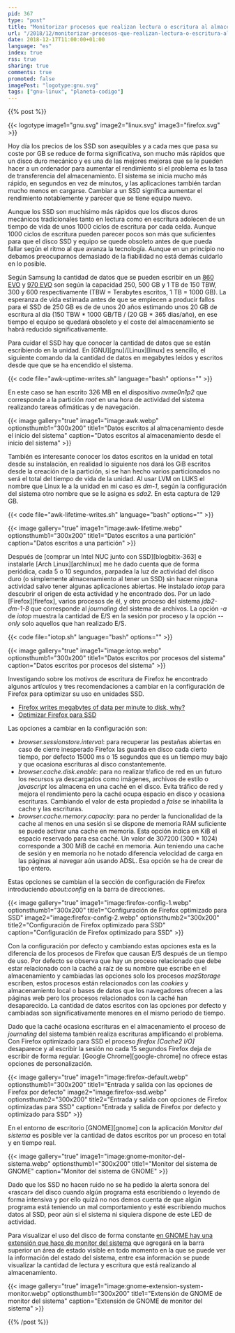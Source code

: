 ```yaml
---
pid: 367
type: "post"
title: "Monitorizar procesos que realizan lectura o escritura al almacenamiento en GNU/Linux"
url: "/2018/12/monitorizar-procesos-que-realizan-lectura-o-escritura-al-almacenamiento-en-gnu-linux/"
date: 2018-12-17T11:00:00+01:00
language: "es"
index: true
rss: true
sharing: true
comments: true
promoted: false
imagePost: "logotype:gnu.svg"
tags: ["gnu-linux", "planeta-codigo"]
---
```


{{% post %}}

{{< logotype image1="gnu.svg" image2="linux.svg" image3="firefox.svg" >}}

Hoy día los precios de los SSD son asequibles y a cada mes que pasa su coste por GB se reduce de forma significativa, son mucho más rápidos que un disco duro mecánico y es una de las mejores mejoras que se le pueden hacer a un ordenador para aumentar el rendimiento si el problema es la tasa de transferencia del almacenamiento. El sistema se inicia mucho más rápido, en segundos en vez de minutos, y las aplicaciones también tardan mucho menos en cargarse. Cambiar a un SSD significa aumentar el rendimiento notablemente y parecer que se tiene equipo nuevo.

Aunque los SSD son muchísimo más rápidos que los discos duros mecánicos tradicionales tanto en lectura como en escritura adolecen de un tiempo de vida de unos 1000 ciclos de escritura por cada celda. Aunque 1000 ciclos de escritura pueden parecer pocos son más que suficientes para que el disco SSD y equipo se quede obsoleto antes de que pueda fallar según el ritmo al que avanza la tecnología. Aunque en un principio no debamos preocuparnos demasiado de la fiabilidad no está demás cuidarlo en lo posible.

Según Samsung la cantidad de datos que se pueden escribir en un [860 EVO](https://www.samsung.com/semiconductor/minisite/ssd/product/consumer/860evo/) y [970 EVO](https://www.samsung.com/es/memory-storage/ssd-970-evo/MZ-V7E500BW/) son según la capacidad 250, 500 GB y 1 TB de 150 TBW, 300 y 600 respectivamente (TBW = Terabytes escritos, 1 TB = 1000 GB). La esperanza de vida estimada antes de que se empiecen a producir fallos para el SSD de 250 GB es de de unos 20 años estimando unos 20 GB de escritura al día (150 TBW * 1000 GB/TB / (20 GB * 365 dias/año), en ese tiempo el equipo se quedará obsoleto y el coste del almacenamiento se habrá reducido significativamente.

Para cuidar el SSD hay que conocer la cantidad de datos que se están escribiendo en la unidad. En [GNU][gnu]/[Linux][linux] es sencillo, el siguiente comando da la cantidad de datos en megabytes leídos y escritos desde que que se ha encendido el sistema.

{{< code file="awk-uptime-writes.sh" language="bash" options="" >}}

En este caso se han escrito 326 MB en el dispositivo _nvme0n1p2_ que corresponde a la partición _root_ en una hora de actividad del sistema realizando tareas ofimáticas y de navegación.

{{< image
    gallery="true"
    image1="image:awk.webp" optionsthumb1="300x200" title1="Datos escritos al almacenamiento desde el inicio del sistema"
    caption="Datos escritos al almacenamiento desde el inicio del sistema" >}}

También es interesante conocer los datos escritos en la unidad en total desde su instalación, en realidad lo siguiente nos dará los GiB escritos desde la creación de la partición, si se han hecho varios particionados no será el total del tiempo de vida de la unidad. Al usar LVM on LUKS el nombre que Linux le a la unidad en mi caso es _dm-1_, según la configuración del sistema otro nombre que se le asigna es _sda2_. En esta captura de 129 GB.

{{< code file="awk-lifetime-writes.sh" language="bash" options="" >}}

{{< image
    gallery="true"
    image1="image:awk-lifetime.webp" optionsthumb1="300x200" title1="Datos escritos a una partición"
    caption="Datos escritos a una partición" >}}

Después de [comprar un Intel NUC junto con SSD][blogbitix-363] e instalarle [Arch Linux][archlinux] me he dado cuenta que de forma periódica, cada 5 o 10 segundos, parpadea la luz de actividad del disco duro (o simplemente almacenamiento al tener un SSD) sin hacer ninguna actividad salvo tener algunas aplicaciones abiertas. He instalado _iotop_ para descubrir el origen de esta actividad y he encontrado dos. Por un lado [Firefox][firefox], varios procesos de él, y otro proceso del sistema _jdb2-dm-1-8_ que corresponde al _journaling_ del sistema de archivos. La opción _-a_ de _iotop_ muestra la cantidad de E/S en la sesión por proceso y la opción _\-\-only_ solo aquellos que han realizado E/S.

{{< code file="iotop.sh" language="bash" options="" >}}

{{< image
    gallery="true"
    image1="image:iotop.webp" optionsthumb1="300x200" title1="Datos escritos por procesos del sistema"
    caption="Datos escritos por procesos del sistema" >}}

Investigando sobre los motivos de escritura de Firefox he encontrado algunos artículos y tres recomendaciones a cambiar en la configuración de Firefox para optimizar su uso en unidades SSD.

* [Firefox writes megabytes of data per minute to disk, why?](https://superuser.com/questions/399473/firefox-writes-megabytes-of-data-per-minute-to-disk-why)
* [Optimizar Firefox para SSD](https://pringao.com/optimizar-firefox-para-ssd/)

Las opciones a cambiar en la configuración son:

* _browser.sessionstore.interval_: para recuperar las pestañas abiertas en caso de cierre inesperado Firefox las guarda en disco cada cierto tiempo, por defecto 15000 ms o 15 segundos que es un tiempo muy bajo y que ocasiona escrituras al disco constantemente.
* _browser.cache.disk.enable_: para no realizar tŕafico de red en un futuro los recursos ya descargados como imágenes, archivos de estilo o _javascript_ los almacena en una caché en el disco. Evita tráfico de red y mejora el rendimiento pero la caché ocupa espacio en disco y ocasiona escrituras. Cambiando el valor de esta propiedad a _false_ se inhabilita la cache y las escrituras.
* _browser.cache.memory.capacity_: para no perder la funcionalidad de la cache al menos en una sesión si se dispone de memoria RAM suficiente se puede activar una cache en memoria. Esta opción indica en KiB el espacio reservado para esa caché. Un valor de 307200 (300 * 1024) corresponde a 300 MiB de caché en memoria. Aún teniendo una cache de sesión y en memoria no he notado diferencia velocidad de carga en las páginas al navegar aún usando ADSL. Esa opción se ha de crear de tipo entero.

Estas opciones se cambian el la sección de configuración de Firefox introduciendo _about:config_ en la barra de direcciones.

{{< image
    gallery="true"
    image1="image:firefox-config-1.webp" optionsthumb1="300x200" title1="Configuración de Firefox optimizado para SSD"
    image2="image:firefox-config-2.webp" optionsthumb2="300x200" title2="Configuración de Firefox optimizado para SSD"
    caption="Configuración de Firefox optimizado para SSD" >}}

Con la configuración por defecto y cambiando estas opciones esta es la diferencia de los procesos de Firefox que causan E/S después de un tiempo de uso. Por defecto se observa que hay un proceso relacionado que debe estar relacionado con la caché a raíz de su nombre que escribe en el almacenamiento y cambiadas las opciones solo los procesos _mozStorage_ escriben, estos procesos están relacionados con las _cookies_ y almacenamiento local o bases de datos que los navegadores ofrecen a las páginas web pero los procesos relacionados con la caché han desaparecido. La cantidad de datos escritos con las opciones por defecto y cambiadas son significativamente menores en el mismo periodo de tiempo.

Dado que la caché ocasiona escrituras en el almacenamiento el proceso de _journaling_ del sistema también realiza escrituras amplificando el problema. Con Firefox optimizado para SSD el proceso _firefox [Cache2 I/O]_ desaparece y al escribir la sesión no cada 15 segundos Firefox deja de escribir de forma regular. [Google Chrome][google-chrome] no ofrece estas opciones de personalización.

{{< image
    gallery="true"
    image1="image:firefox-default.webp" optionsthumb1="300x200" title1="Entrada y salida con las opciones de Firefox por defecto"
    image2="image:firefox-ssd.webp" optionsthumb2="300x200" title2="Entrada y salida con opciones de Firefox optimizadas para SSD"
    caption="Entrada y salida de Firefox por defecto y optimizado para SSD" >}}

En el entorno de escritorio [GNOME][gnome] con la aplicación _Monitor del sistema_ es posible ver la cantidad de datos escritos por un proceso en total y en tiempo real.

{{< image
    gallery="true"
    image1="image:gnome-monitor-del-sistema.webp" optionsthumb1="300x200" title1="Monitor del sistema de GNOME"
    caption="Monitor del sistema de GNOME" >}}

Dado que los SSD no hacen ruido no se ha pedido la alerta sonora del «rascar» del disco cuando algún programa está escribiendo o leyendo de forma intensiva y por ello quizá no nos demos cuenta de que algún programa está teniendo un mal comportamiento y esté escribiendo muchos datos al SSD, peor aún si el sistema ni siquiera dispone de este LED de actividad.

Para visualizar el uso del disco de forma constante [en GNOME hay una extensión que hace de monitor del sistema](https://extensions.gnome.org/extension/120/system-monitor/) que agregará en la barra superior un área de estado visible en todo momento en la que se puede ver la información del estado del sistema, entre esa información se puede visualizar la cantidad de lectura y escritura que está realizando al almacenamiento.

{{< image
    gallery="true"
    image1="image:gnome-extension-system-monitor.webp" optionsthumb1="300x200" title1="Extensión de GNOME de monitor del sistema"
    caption="Extensión de GNOME de monitor del sistema" >}}

{{% /post %}}
